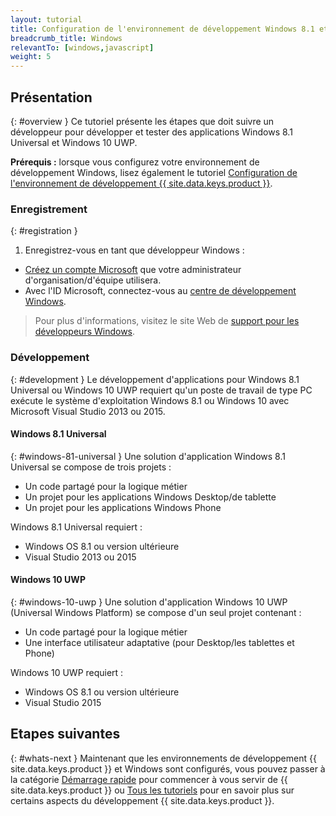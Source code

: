 ```yaml
---
layout: tutorial
title: Configuration de l'environnement de développement Windows 8.1 et Windows 10
breadcrumb_title: Windows
relevantTo: [windows,javascript]
weight: 5
---
```

<!-- NLS_CHARSET=UTF-8 -->
## Présentation
{: #overview }
Ce tutoriel présente les étapes que doit suivre un développeur pour développer et tester des applications Windows 8.1 Universal et Windows 10 UWP.

**Prérequis :** lorsque vous configurez votre environnement de développement Windows, lisez également le tutoriel [Configuration de l'environnement de développement {{ site.data.keys.product }}](../mobilefirst/).

### Enregistrement
{: #registration }
1. Enregistrez-vous en tant que développeur Windows :

- [Créez un compte Microsoft](https://signup.live.com/) que votre administrateur d'organisation/d'équipe utilisera.
- Avec l'ID Microsoft, connectez-vous au [centre de développement Windows](https://dev.windows.com/en-us/programs/join).

> Pour plus d'informations, visitez le site Web de [support pour les développeurs Windows](https://dev.windows.com/en-us/support).

### Développement
{: #development }
Le développement d'applications pour Windows 8.1 Universal ou Windows 10 UWP requiert qu'un poste de travail de type PC exécute le système d'exploitation Windows 8.1 ou Windows 10 avec Microsoft Visual Studio 2013 ou 2015.

#### Windows 8.1 Universal
{: #windows-81-universal }
Une solution d'application Windows 8.1 Universal se compose de trois projets :

- Un code partagé pour la logique métier
- Un projet pour les applications Windows Desktop/de tablette
- Un projet pour les applications Windows Phone

Windows 8.1 Universal requiert :

- Windows OS 8.1 ou version ultérieure
- Visual Studio 2013 ou 2015

#### Windows 10 UWP
{: #windows-10-uwp }
Une solution d'application Windows 10 UWP (Universal Windows Platform) se compose d'un seul projet contenant :

- Un code partagé pour la logique métier
- Une interface utilisateur adaptative (pour Desktop/les tablettes et Phone) 

Windows 10 UWP requiert :

- Windows OS 8.1 ou version ultérieure
- Visual Studio 2015

## Etapes suivantes
{: #whats-next }
Maintenant que les environnements de développement {{ site.data.keys.product }} et Windows sont configurés, vous pouvez passer à la catégorie [Démarrage rapide](../../../quick-start/windows-8-10/) pour commencer à vous servir de {{ site.data.keys.product }} ou [Tous les tutoriels](../../../all-tutorials) pour en savoir plus sur certains aspects du développement {{ site.data.keys.product }}.
